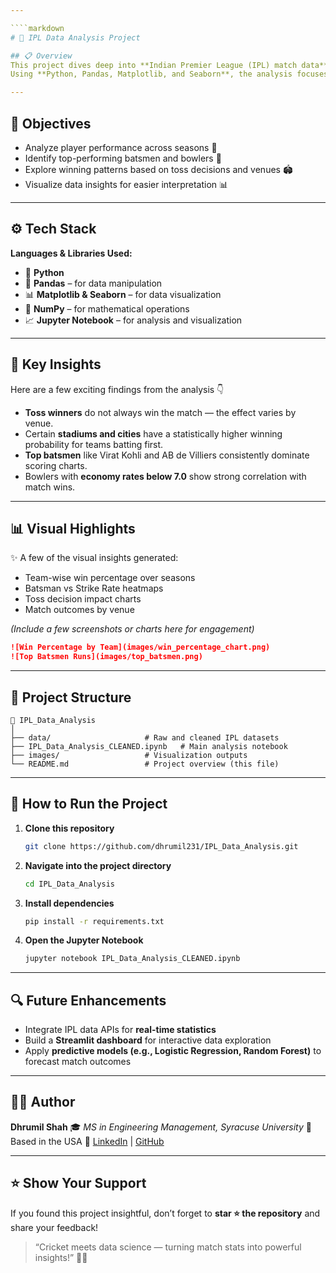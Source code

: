 ```yaml
---

````markdown
# 🏏 IPL Data Analysis Project  

## 📋 Overview  
This project dives deep into **Indian Premier League (IPL) match data** to uncover insights about player performance, team strategies, and match outcomes.  
Using **Python, Pandas, Matplotlib, and Seaborn**, the analysis focuses on understanding trends, identifying key performers, and providing data-driven insights that can help evaluate team and player efficiency.

---
```


## 🎯 Objectives  
- Analyze player performance across seasons 🧠  
- Identify top-performing batsmen and bowlers 🏅  
- Explore winning patterns based on toss decisions and venues 🏟️  
- Visualize data insights for easier interpretation 📊  

---

## ⚙️ Tech Stack  
**Languages & Libraries Used:**  
- 🐍 **Python**  
- 📘 **Pandas** – for data manipulation  
- 📊 **Matplotlib & Seaborn** – for data visualization  
- 🧮 **NumPy** – for mathematical operations  
- 📈 **Jupyter Notebook** – for analysis and visualization  

---

## 🧠 Key Insights  
Here are a few exciting findings from the analysis 👇  
- **Toss winners** do not always win the match — the effect varies by venue.  
- Certain **stadiums and cities** have a statistically higher winning probability for teams batting first.  
- **Top batsmen** like Virat Kohli and AB de Villiers consistently dominate scoring charts.  
- Bowlers with **economy rates below 7.0** show strong correlation with match wins.  

---

## 📊 Visual Highlights  
✨ A few of the visual insights generated:  
- Team-wise win percentage over seasons  
- Batsman vs Strike Rate heatmaps  
- Toss decision impact charts  
- Match outcomes by venue  

*(Include a few screenshots or charts here for engagement)*  
```markdown
![Win Percentage by Team](images/win_percentage_chart.png)
![Top Batsmen Runs](images/top_batsmen.png)
````

---

## 🧩 Project Structure

```
📁 IPL_Data_Analysis
│
├── data/                     # Raw and cleaned IPL datasets
├── IPL_Data_Analysis_CLEANED.ipynb   # Main analysis notebook
├── images/                   # Visualization outputs
└── README.md                 # Project overview (this file)
```

---

## 🚀 How to Run the Project

1. **Clone this repository**

   ```bash
   git clone https://github.com/dhrumil231/IPL_Data_Analysis.git
   ```
2. **Navigate into the project directory**

   ```bash
   cd IPL_Data_Analysis
   ```
3. **Install dependencies**

   ```bash
   pip install -r requirements.txt
   ```
4. **Open the Jupyter Notebook**

   ```bash
   jupyter notebook IPL_Data_Analysis_CLEANED.ipynb
   ```

---

## 🔍 Future Enhancements

* Integrate IPL data APIs for **real-time statistics**
* Build a **Streamlit dashboard** for interactive data exploration
* Apply **predictive models (e.g., Logistic Regression, Random Forest)** to forecast match outcomes

---

## 🧑‍💻 Author

**Dhrumil Shah**
🎓 *MS in Engineering Management, Syracuse University*
📍 Based in the USA
🔗 [LinkedIn](https://www.linkedin.com/in/dhrumil-shah-101853215/) | [GitHub](https://github.com/dhrumil231)

---

## ⭐ Show Your Support

If you found this project insightful, don’t forget to **star ⭐ the repository** and share your feedback!

> “Cricket meets data science — turning match stats into powerful insights!” 🏏💡

